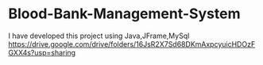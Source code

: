 # Blood-Bank-Management-System
I have developed this project using Java,JFrame,MySql
https://drive.google.com/drive/folders/16JsR2X7Sd68DKmAxpcyuicHDOzFGXX4s?usp=sharing
